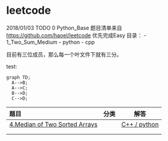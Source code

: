 # leetcode
2018/01/03 TODO 0 Python_Base
题目清单来自  
https://github.com/haoel/leetcode
优先完成Easy
目录：
    - 1_Two_Sum_Medium
        - python
        - cpp

目前有三位成员，那么每一个叶文件下就有三分。


test: 
```mermaid
graph TD;
  A-->B;
  A-->C;
  B-->D;
  C-->D;
  ```

  
| 题目     |    分类 | 解答  |
| :-------- | --------:| :--: |
| [4.Median of Two Sorted Arrays  ](https://leetcode.com/problems/median-of-two-sorted-arrays/)  |  |  [C++ / python](https://github.com/gou7ma7/leetcode/tree/master/4.%20Hard%20Median%20of%20Two%20Sorted%20Arrays)  |
|     |    |    |
|       |     |   |
